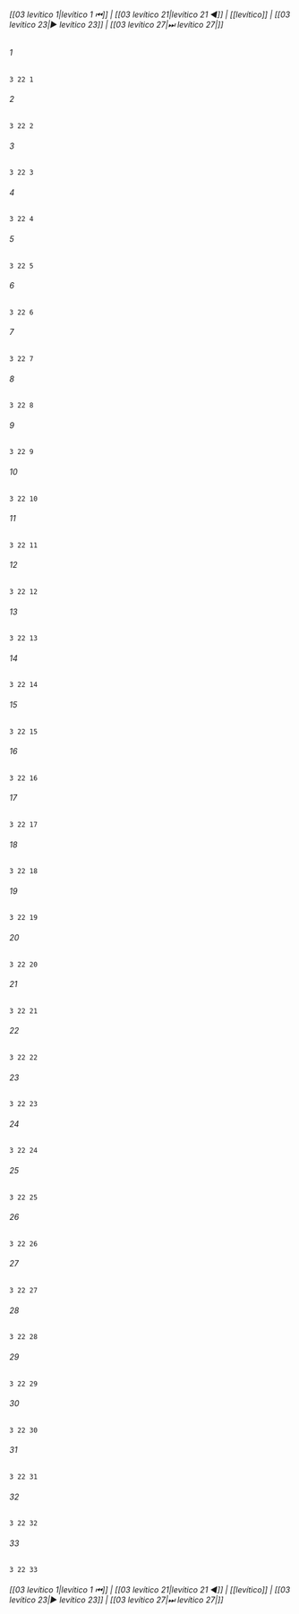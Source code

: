 
###### [[03 levítico 1|levítico 1 ⏮]] | [[03 levítico 21|levítico 21 ◀]] | [[levítico]] | [[03 levítico 23|▶ levítico 23]] | [[03 levítico 27|⏭ levítico 27|]]

###### 1
``` verse
3 22 1 
```
###### 2
``` verse
3 22 2 
```
###### 3
``` verse
3 22 3 
```
###### 4
``` verse
3 22 4 
```
###### 5
``` verse
3 22 5 
```
###### 6
``` verse
3 22 6 
```
###### 7
``` verse
3 22 7 
```
###### 8
``` verse
3 22 8 
```
###### 9
``` verse
3 22 9 
```
###### 10
``` verse
3 22 10 
```
###### 11
``` verse
3 22 11 
```
###### 12
``` verse
3 22 12 
```
###### 13
``` verse
3 22 13 
```
###### 14
``` verse
3 22 14 
```
###### 15
``` verse
3 22 15 
```
###### 16
``` verse
3 22 16 
```
###### 17
``` verse
3 22 17 
```
###### 18
``` verse
3 22 18 
```
###### 19
``` verse
3 22 19 
```
###### 20
``` verse
3 22 20 
```
###### 21
``` verse
3 22 21 
```
###### 22
``` verse
3 22 22 
```
###### 23
``` verse
3 22 23 
```
###### 24
``` verse
3 22 24 
```
###### 25
``` verse
3 22 25 
```
###### 26
``` verse
3 22 26 
```
###### 27
``` verse
3 22 27 
```
###### 28
``` verse
3 22 28 
```
###### 29
``` verse
3 22 29 
```
###### 30
``` verse
3 22 30 
```
###### 31
``` verse
3 22 31 
```
###### 32
``` verse
3 22 32 
```
###### 33
``` verse
3 22 33 
```

###### [[03 levítico 1|levítico 1 ⏮]] | [[03 levítico 21|levítico 21 ◀]] | [[levítico]] | [[03 levítico 23|▶ levítico 23]] | [[03 levítico 27|⏭ levítico 27|]]

